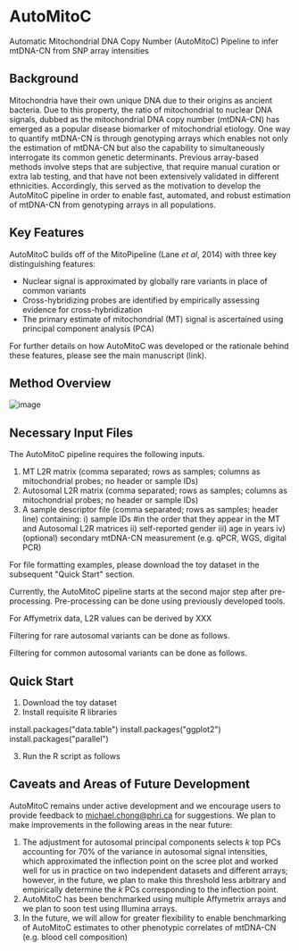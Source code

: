 # AutoMitoC
Automatic Mitochondrial DNA Copy Number (AutoMitoC) Pipeline to infer mtDNA-CN from SNP array intensities 

## Background

Mitochondria have their own unique DNA due to their origins as ancient bacteria. Due to this property, the ratio of mitochondrial to nuclear DNA signals, dubbed as the mitochondrial DNA copy number (mtDNA-CN) has emerged as a popular disease biomarker of mitochondrial etiology. One way to quantify mtDNA-CN is through genotyping arrays which enables not only the estimation of mtDNA-CN but also the capability to simultaneously interrogate its common genetic determinants. Previous array-based methods involve steps that are subjective, that require manual curation or extra lab testing, and that have not been extensively validated in different ethnicities. Accordingly, this served as the motivation to develop the AutoMitoC pipeline in order to enable fast, automated, and robust estimation of mtDNA-CN from genotyping arrays in all populations. 

## Key Features

AutoMitoC builds off of the MitoPipeline (Lane _et al_, 2014) with three key distinguishing features: 

* Nuclear signal is approximated by globally rare variants in place of common variants 
* Cross-hybridizing probes are identified by empirically assessing evidence for cross-hybridization
* The primary estimate of mitochondrial (MT) signal is ascertained using principal component analysis (PCA)
 
For further details on how AutoMitoC was developed or the rationale behind these features, please see the main manuscript (link).

## Method Overview

![image](https://user-images.githubusercontent.com/30928727/143525953-4f39541d-53e0-4f3e-a5bf-4850ad2f1b10.png)

## Necessary Input Files

The AutoMitoC pipeline requires the following inputs.

1. MT L2R matrix (comma separated; rows as samples; columns as mitochondrial probes; no header or sample IDs)
2. Autosomal L2R matrix (comma separated; rows as samples; columns as mitochondrial probes; no header or sample IDs)
3. A sample descriptor file (comma separated; rows as samples; header line) containing:
i) sample IDs #in the order that they appear in the MT and Autosomal L2R matrices
ii) self-reported gender
iii) age in years
iv) (optional) secondary mtDNA-CN measurement (e.g. qPCR, WGS, digital PCR)

For file formatting examples, please download the toy dataset in the subsequent "Quick Start" section. 





Currently, the AutoMitoC pipeline starts at the second major step after pre-processing. Pre-processing can be done using previously developed tools.

For Affymetrix data, L2R values can be derived by XXX

Filtering for rare autosomal variants can be done as follows. 

Filtering for common autosomal variants can be done as follows. 

## Quick Start

1. Download the toy dataset  
2. Install requisite R libraries

install.packages("data.table")
    install.packages("ggplot2")
    install.packages("parallel")

3. Run the R script as follows

## Caveats and Areas of Future Development

AutoMitoC remains under active development and we encourage users to provide feedback to michael.chong@phri.ca for suggestions. We plan to make improvements in the following areas in the near future:

1. The adjustment for autosomal principal components selects _k_ top PCs accounting for 70% of the variance in autosomal signal intensities, which approximated the inflection point on the scree plot and  worked well for us in practice on two independent datasets and different arrays; however, in the future, we plan to make this threshold less arbitrary and empirically determine the _k_ PCs corresponding to the inflection point. 
2. AutoMitoC has been benchmarked using multiple Affymetrix arrays and we plan to soon test using Illumina arrays. 
3. In the future, we will allow for greater flexibility to enable benchmarking of AutoMitoC estimates to other phenotypic correlates of mtDNA-CN (e.g. blood cell composition)
